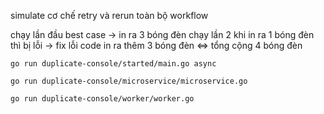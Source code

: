 simulate cơ chế retry và rerun toàn bộ workflow

chạy lần đầu best case -> in ra 3 bóng đèn
chạy lần 2  khi in ra 1 bóng đèn thì bị lỗi -> fix lỗi code in ra thêm 3 bóng đèn <=> tổng cộng 4 bóng đèn
```
go run duplicate-console/started/main.go async
```


```
go run duplicate-console/microservice/microservice.go
```

```
go run duplicate-console/worker/worker.go
```